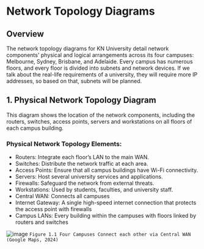 # Network Topology Diagrams

## Overview
The network topology diagrams for KN University detail network components' physical and logical arrangements across its four campuses: Melbourne, Sydney, Brisbane, and Adelaide. Every campus has numerous floors, and every floor is divided into subnets and network devices. If we talk about the real-life requirements of a university, they will require more IP addresses, so based on that, subnets will be planned.
## 1. Physical Network Topology Diagram
This diagram shows the location of the network components, including the routers, switches, access points, servers and workstations on all floors of each campus building.
### Physical Network Topology Elements:
-	Routers: Integrate each floor’s LAN to the main WAN.
-	Switches: Distribute the network traffic at each area.
-	Access Points: Ensure that all campus buildings have Wi-Fi connectivity.
-	Servers: Host several university services and applications.
-	Firewalls: Safeguard the network from external threats.
-	Workstations: Used by students, faculties, and university staff.
-	Central WAN: Connects all campuses
-	Internet Gateway: A single high-speed internet connection that protects the access point with firewalls
-	Campus LANs: Every building within the campuses with floors linked by routers and switches

![image](https://github.com/user-attachments/assets/c7320e39-fcd4-499b-92b6-cebb14b22fcb)
``Figure 1.1 Four Campuses Connect each other via Central WAN (Google Maps, 2024)``
